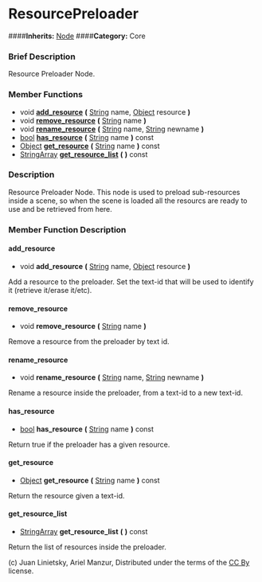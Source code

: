 #  ResourcePreloader  
####**Inherits:** [Node](class_node)
####**Category:** Core

###  Brief Description  
Resource Preloader Node.

###  Member Functions 
  * void  **[add&#95;resource](#add_resource)**  **(** [String](class_string) name, [Object](class_object) resource  **)**
  * void  **[remove&#95;resource](#remove_resource)**  **(** [String](class_string) name  **)**
  * void  **[rename&#95;resource](#rename_resource)**  **(** [String](class_string) name, [String](class_string) newname  **)**
  * [bool](class_bool)  **[has&#95;resource](#has_resource)**  **(** [String](class_string) name  **)** const
  * [Object](class_object)  **[get&#95;resource](#get_resource)**  **(** [String](class_string) name  **)** const
  * [StringArray](class_stringarray)  **[get&#95;resource&#95;list](#get_resource_list)**  **(** **)** const

###  Description  
Resource Preloader Node. This node is used to preload sub-resources inside a scene, so when the scene is loaded all the resourcs are ready to use and be retrieved from here.

###  Member Function Description  

#### <a name="add_resource">add_resource</a>
  * void  **add&#95;resource**  **(** [String](class_string) name, [Object](class_object) resource  **)**

Add a resource to the preloader. Set the text-id that will be used to identify it (retrieve it/erase it/etc).

#### <a name="remove_resource">remove_resource</a>
  * void  **remove&#95;resource**  **(** [String](class_string) name  **)**

Remove a resource from the preloader by text id.

#### <a name="rename_resource">rename_resource</a>
  * void  **rename&#95;resource**  **(** [String](class_string) name, [String](class_string) newname  **)**

Rename a resource inside the preloader, from a text-id to a new text-id.

#### <a name="has_resource">has_resource</a>
  * [bool](class_bool)  **has&#95;resource**  **(** [String](class_string) name  **)** const

Return true if the preloader has a given resource.

#### <a name="get_resource">get_resource</a>
  * [Object](class_object)  **get&#95;resource**  **(** [String](class_string) name  **)** const

Return the resource given a text-id.

#### <a name="get_resource_list">get_resource_list</a>
  * [StringArray](class_stringarray)  **get&#95;resource&#95;list**  **(** **)** const

Return the list of resources inside the preloader.


(c) Juan Linietsky, Ariel Manzur, Distributed under the terms of the [CC By](https://creativecommons.org/licenses/by/3.0/legalcode) license.
